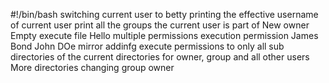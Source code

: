 #!/bin/bash
switching current user to betty
printing the effective username of current user
print all the groups the current user is part of
New owner
Empty
execute file Hello
multiple permissions
execution permission
James Bond
John DOe
mirror
addinfg execute permissions to only all sub directories of the current directories for owner, group and all other users
More directories
changing group owner
 
